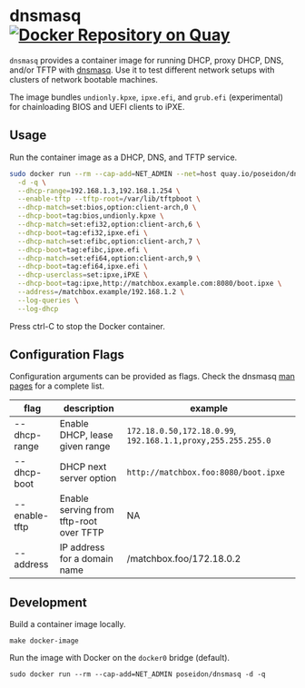 # dnsmasq [![Docker Repository on Quay](https://quay.io/repository/poseidon/dnsmasq/status "Docker Repository on Quay")](https://quay.io/repository/poseidon/dnsmasq)

`dnsmasq` provides a container image for running DHCP, proxy DHCP, DNS, and/or TFTP with [dnsmasq](http://www.thekelleys.org.uk/dnsmasq/doc.html). Use it to test different network setups with clusters of network bootable machines.

The image bundles `undionly.kpxe`, `ipxe.efi`, and `grub.efi` (experimental) for chainloading BIOS and UEFI clients to iPXE.

## Usage

Run the container image as a DHCP, DNS, and TFTP service.

```sh
sudo docker run --rm --cap-add=NET_ADMIN --net=host quay.io/poseidon/dnsmasq \
  -d -q \
  --dhcp-range=192.168.1.3,192.168.1.254 \
  --enable-tftp --tftp-root=/var/lib/tftpboot \
  --dhcp-match=set:bios,option:client-arch,0 \
  --dhcp-boot=tag:bios,undionly.kpxe \
  --dhcp-match=set:efi32,option:client-arch,6 \
  --dhcp-boot=tag:efi32,ipxe.efi \
  --dhcp-match=set:efibc,option:client-arch,7 \
  --dhcp-boot=tag:efibc,ipxe.efi \
  --dhcp-match=set:efi64,option:client-arch,9 \
  --dhcp-boot=tag:efi64,ipxe.efi \
  --dhcp-userclass=set:ipxe,iPXE \
  --dhcp-boot=tag:ipxe,http://matchbox.example.com:8080/boot.ipxe \
  --address=/matchbox.example/192.168.1.2 \
  --log-queries \
  --log-dhcp
```

Press ctrl-C to stop the Docker container.

## Configuration Flags

Configuration arguments can be provided as flags. Check the dnsmasq [man pages](http://www.thekelleys.org.uk/dnsmasq/docs/dnsmasq-man.html) for a complete list.

| flag     | description | example |
|----------|-------------|---------|
| --dhcp-range | Enable DHCP, lease given range | `172.18.0.50,172.18.0.99`, `192.168.1.1,proxy,255.255.255.0` |
| --dhcp-boot | DHCP next server option | `http://matchbox.foo:8080/boot.ipxe` |
| --enable-tftp | Enable serving from tftp-root over TFTP | NA |
| --address | IP address for a domain name | /matchbox.foo/172.18.0.2 |

## Development

Build a container image locally.

```
make docker-image
```

Run the image with Docker on the `docker0` bridge (default).

```
sudo docker run --rm --cap-add=NET_ADMIN poseidon/dnsmasq -d -q
```

